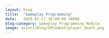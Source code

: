 ```yaml
---
layout: blog
title:  "Gameplay Programming"
date:   2020-01-27 10:00:00 +0000
blog-category: Gameplay Programming Module
image: assets/Blog/GPCombat/player_death.png
---
```

